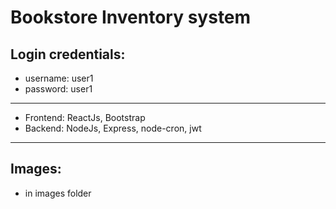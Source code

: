 # Bookstore Inventory system

## Login credentials: 
  * username: user1
  * password: user1
--------------------------------------------------------------------------------------
- Frontend: ReactJs, Bootstrap
- Backend: NodeJs, Express, node-cron, jwt
-------------------------------------------------
## Images:

- in images folder
